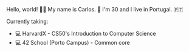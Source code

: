Hello, world! 👋🏻 My name is Carlos. 👨 I'm 30 and I live in Portugal. 🇵🇹

Currently taking:
- 💻 HarvardX - CS50's Introduction to Computer Science
- 💻 42 School (Porto Campus) - Common core
